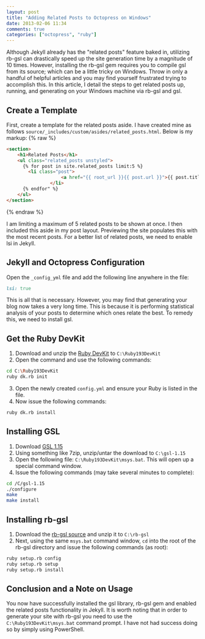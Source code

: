 ```yaml
---
layout: post
title: "Adding Related Posts to Octopress on Windows"
date: 2013-02-06 11:34
comments: true
categories: ["octopress", "ruby"]
---
```

Although Jekyll already has the "related posts" feature baked in, utilizing rb-gsl can drastically speed up the site generation time by a magnitude of 10 times. However, installing the rb-gsl gem requires you to compile gsl from its source; which can be a little tricky on Windows. Throw in only a handful of helpful articles and you may find yourself frustrated trying to accomplish this. In this article, I detail the steps to get related posts up, running, and generating on your Windows machine via rb-gsl and gsl. <!-- More-->

Create a Template
-------------------------------
First, create a template for the related posts aside. I have created mine as follows `source/_includes/custom/asides/related_posts.html`. Below is my markup:
{% raw %}
```html
<section>
    <h1>Related Posts</h1>
    <ul class="related_posts unstyled">
      {% for post in site.related_posts limit:5 %}
        <li class="post">
                    <a href="{{ root_url }}{{ post.url }}">{{ post.title }}</a>
                </li>
      {% endfor" %}
    </ul>
</section>
```
{% endraw %}

I am limiting a maximum of 5 related posts to be shown at once. I then included this aside in my post layout. Previewing the site populates this with the most recent posts. For a better list of related posts, we need to enable lsi in Jekyll.

Jekyll and Octopress Configuration
----------------------------------
Open the `_config_yml` file and add the following line anywhere in the file:

```ruby
lsi: true
```

This is all that is necessary. However, you may find that generating your blog now takes a very long time. This is because it is performing statistical analysis of your posts to determine which ones relate the best. To remedy this, we need to install gsl.

Get the Ruby DevKit
--------------------------------
1. Download and unzip the [Ruby DevKit](https://github.com/downloads/oneclick/rubyinstaller/DevKit-tdm-32-4.5.2-20111229-1559-sfx.exe) to `C:\Ruby193DevKit`
2. Open the command and use the following commands:

```bash
cd C:\Ruby193DevKit
ruby dk.rb init
```

3. Open the newly created `config.yml` and ensure your Ruby is listed in the file.
4. Now issue the following commands:

```bash
ruby dk.rb install
```

Installing GSL
---------------------------------
1. Download [GSL 1.15](http://ftpmirror.gnu.org/gsl/gsl-1.15.tar.gz)
2. Using something like 7zip, unzip/untar the download to `C:\gsl-1.15`
3. Open the following file: `C:\Ruby193DevKit\msys.bat`. This will open up a special command window.
4. Issue the following commands (may take several minutes to complete):

```bash
cd /C/gsl-1.15
./configure
make
make install
```

Installing rb-gsl
----------------------------------
1. Download the [rb-gsl source](https://github.com/romanbsd/rb-gsl/archive/master.zip) and unzip it to `C:\rb-gsl`
2. Next, using the same `msys.bat` command window, `cd` into the root of the rb-gsl directory and issue the following commands (as root):

```bash
ruby setup.rb config
ruby setup.rb setup
ruby setup.rb install
```

Conclusion and a Note on Usage
-----------------------------------
You now have successfully installed the gsl library, rb-gsl gem and enabled the related posts functionality in Jekyll. It is worth noting that in order to generate your site with rb-gsl you need to use the `C:\Ruby193DevKit\msys.bat` command prompt. I have not had success doing so by simply using PowerShell.